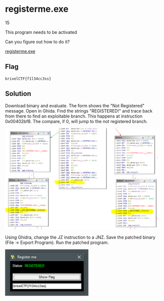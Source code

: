 #  registerme.exe
15

This program needs to be activated

Can you figure out how to do it?

[registerme.exe](registerme.exe)

## Flag
```
brixelCTF{f1l34cc3ss}
```

## Solution

Download binary and evaluate. The form shows the "Not Registered" message. Open in Ghida. Find the strings "REGISTERED!" and trace back from there to find an exploitable branch. This happens at instruction 0x00402bf8. The compare, if 0, will jump to the not registered branch.

![branch.PNG](branch.PNG)

Using Ghidra, change the JZ instruction to a JNZ. Save the patched binary (File -> Export Program). Run the patched program.

![flag.PNG](flag.PNG)